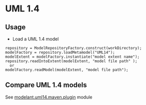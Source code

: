 UML 1.4
=======

Usage
-----

* Load a UML 1.4 model

```
repository = ModelRepositoryFactory.construct(workDirectory);
modelFactory = repository.loadMetamodel("UML14");
modelExtent = modelFactory.instantiate("model extent name");
repository.readIntoExtent(modelExtent, "model file path" );
  or
modelFactory.readModel(modelExtent, "model file path");
```

Compare UML 1.4 models
----------------------

See [modelant.uml14.maven.plugin](modelant.uml14.maven/modelant.uml14.maven.plugin/index.html) module